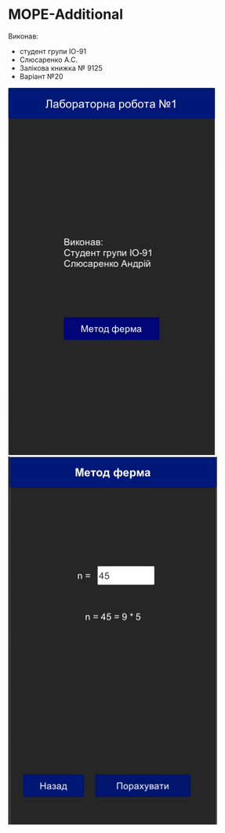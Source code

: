 # MOPE-Additional

Виконав:
- студент групи ІО-91
- Слюсаренко А.С.
- Залікова книжка № 9125
- Варіaнт №20

![img1](./images/img1.png)
![img2](./images/img2.png)
